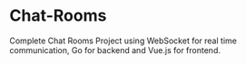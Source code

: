 # Chat-Rooms
Complete Chat Rooms Project using WebSocket for real time communication, Go for backend and Vue.js for frontend.
